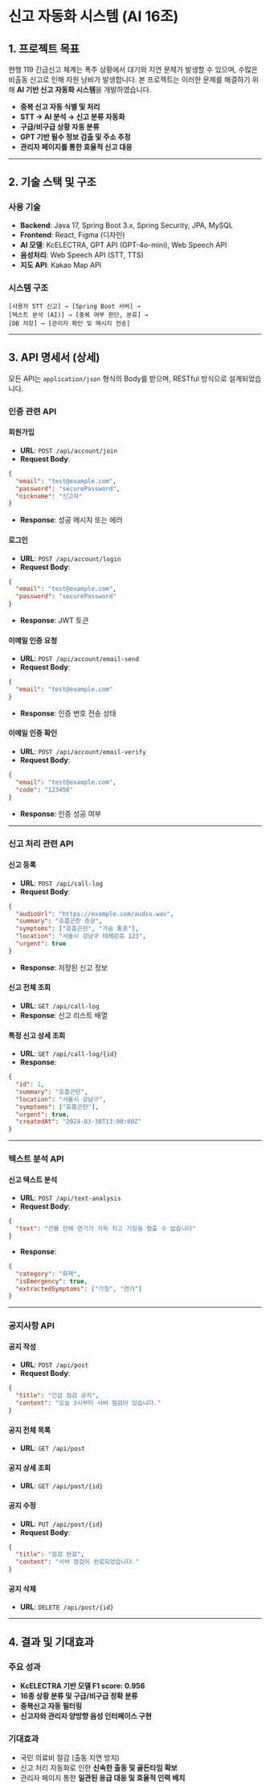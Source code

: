#  신고 자동화 시스템 (AI 16조)

##  1. 프로젝트 목표

현행 119 긴급신고 체계는 폭주 상황에서 대기와 지연 문제가 발생할 수 있으며, 수많은 비출동 신고로 인해 자원 낭비가 발생합니다. 본 프로젝트는 이러한 문제를 해결하기 위해 **AI 기반 신고 자동화 시스템**을 개발하였습니다.

- **중복 신고 자동 식별 및 처리**
- **STT → AI 분석 → 신고 분류 자동화**
- **구급/비구급 상황 자동 분류**
- **GPT 기반 필수 정보 검출 및 주소 추정**
- **관리자 페이지를 통한 효율적 신고 대응**

---

##  2. 기술 스택 및 구조

###  사용 기술

- **Backend**: Java 17, Spring Boot 3.x, Spring Security, JPA, MySQL
- **Frontend**: React, Figma (디자인)
- **AI 모델**: KcELECTRA, GPT API (GPT-4o-mini), Web Speech API
- **음성처리**: Web Speech API (STT, TTS)
- **지도 API**: Kakao Map API

###  시스템 구조

```
[사용자 STT 신고] → [Spring Boot 서버] → 
[텍스트 분석 (AI)] → [중복 여부 판단, 분류] → 
[DB 저장] → [관리자 확인 및 메시지 전송]
```

---

##  3. API 명세서 (상세)

모든 API는 `application/json` 형식의 Body를 받으며, RESTful 방식으로 설계되었습니다.

###  인증 관련 API

####  회원가입
- **URL**: `POST /api/account/join`
- **Request Body**:
```json
{
  "email": "test@example.com",
  "password": "securePassword",
  "nickname": "신고자"
}
```
- **Response**: 성공 메시지 또는 에러

####  로그인
- **URL**: `POST /api/account/login`
- **Request Body**:
```json
{
  "email": "test@example.com",
  "password": "securePassword"
}
```
- **Response**: JWT 토큰

####  이메일 인증 요청
- **URL**: `POST /api/account/email-send`
- **Request Body**:
```json
{
  "email": "test@example.com"
}
```
- **Response**: 인증 번호 전송 상태

####  이메일 인증 확인
- **URL**: `POST /api/account/email-verify`
- **Request Body**:
```json
{
  "email": "test@example.com",
  "code": "123456"
}
```
- **Response**: 인증 성공 여부

---

###  신고 처리 관련 API

####  신고 등록
- **URL**: `POST /api/call-log`
- **Request Body**:
```json
{
  "audioUrl": "https://example.com/audio.wav",
  "summary": "호흡곤란 증상",
  "symptoms": ["호흡곤란", "가슴 통증"],
  "location": "서울시 강남구 테헤란로 123",
  "urgent": true
}
```
- **Response**: 저장된 신고 정보

####  신고 전체 조회
- **URL**: `GET /api/call-log`
- **Response**: 신고 리스트 배열

####  특정 신고 상세 조회
- **URL**: `GET /api/call-log/{id}`
- **Response**:
```json
{
  "id": 1,
  "summary": "호흡곤란",
  "location": "서울시 강남구",
  "symptoms": ["호흡곤란"],
  "urgent": true,
  "createdAt": "2024-03-30T13:00:00Z"
}
```

---

###  텍스트 분석 API

####  신고 텍스트 분석
- **URL**: `POST /api/text-analysis`
- **Request Body**:
```json
{
  "text": "건물 안에 연기가 가득 차고 기침을 멈출 수 없습니다"
}
```
- **Response**:
```json
{
  "category": "화재",
  "isEmergency": true,
  "extractedSymptoms": ["기침", "연기"]
}
```

---

###  공지사항 API

####  공지 작성
- **URL**: `POST /api/post`
- **Request Body**:
```json
{
  "title": "긴급 점검 공지",
  "content": "오늘 3시부터 서버 점검이 있습니다."
}
```

####  공지 전체 목록
- **URL**: `GET /api/post`

####  공지 상세 조회
- **URL**: `GET /api/post/{id}`

####  공지 수정
- **URL**: `PUT /api/post/{id}`
- **Request Body**:
```json
{
  "title": "점검 완료",
  "content": "서버 점검이 완료되었습니다."
}
```

####  공지 삭제
- **URL**: `DELETE /api/post/{id}`

---

##  4. 결과 및 기대효과

###  주요 성과
- **KcELECTRA 기반 모델 F1 score: 0.956**
- **16종 상황 분류 및 구급/비구급 정확 분류**
- **중복신고 자동 필터링**
- **신고자와 관리자 양방향 음성 인터페이스 구현**

###  기대효과
- 국민 의료비 절감 (출동 지연 방지)
- 신고 처리 자동화로 인한 **신속한 출동 및 골든타임 확보**
- 관리자 페이지 통한 **일관된 응급 대응 및 효율적 인력 배치**
